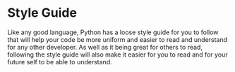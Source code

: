 # Style Guide

Like any good language, Python has a loose style guide for you to follow that will help your code be more uniform and easier to read and understand for any other developer. As well as it being great for others to read, following the style guide will also make it easier for you to read and for your future self to be able to understand.

